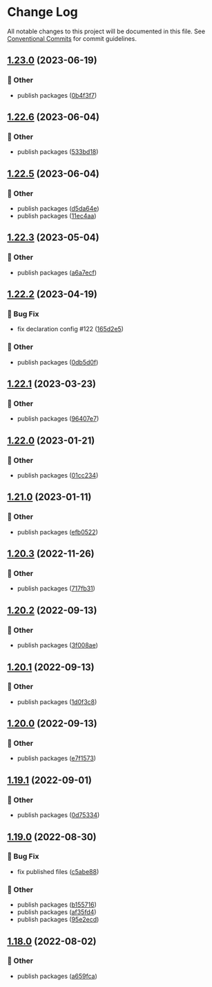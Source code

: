 # Change Log

All notable changes to this project will be documented in this file.
See [Conventional Commits](https://conventionalcommits.org) for commit guidelines.

## [1.23.0](https://github.com/daybrush/selecto/blob/master/packages/preact-selecto/compare/lit-selecto@1.22.6...lit-selecto@1.23.0) (2023-06-19)


### :mega: Other

* publish packages ([0b4f3f7](https://github.com/daybrush/selecto/blob/master/packages/preact-selecto/commit/0b4f3f7a55e7a16822c00bb5c2ba3e94fab55af1))



## [1.22.6](https://github.com/daybrush/selecto/blob/master/packages/preact-selecto/compare/lit-selecto@1.22.5...lit-selecto@1.22.6) (2023-06-04)


### :mega: Other

* publish packages ([533bd18](https://github.com/daybrush/selecto/blob/master/packages/preact-selecto/commit/533bd18facefe9c6bd5cc4d279756733ef8acf84))



## [1.22.5](https://github.com/daybrush/selecto/blob/master/packages/preact-selecto/compare/lit-selecto@1.22.3...lit-selecto@1.22.5) (2023-06-04)


### :mega: Other

* publish packages ([d5da64e](https://github.com/daybrush/selecto/blob/master/packages/preact-selecto/commit/d5da64e0c8e01f658832197a2ad888305c8fafec))
* publish packages ([11ec4aa](https://github.com/daybrush/selecto/blob/master/packages/preact-selecto/commit/11ec4aab38a176b2386ee8ad93bac8a0f41ecdf2))



## [1.22.3](https://github.com/daybrush/selecto/blob/master/packages/preact-selecto/compare/lit-selecto@1.22.2...lit-selecto@1.22.3) (2023-05-04)


### :mega: Other

* publish packages ([a6a7ecf](https://github.com/daybrush/selecto/blob/master/packages/preact-selecto/commit/a6a7ecf85231504be0ab0a135d9647817820a608))



## [1.22.2](https://github.com/daybrush/selecto/blob/master/packages/preact-selecto/compare/lit-selecto@1.22.1...lit-selecto@1.22.2) (2023-04-19)


### :bug: Bug Fix

* fix declaration config #122 ([165d2e5](https://github.com/daybrush/selecto/blob/master/packages/preact-selecto/commit/165d2e5d85be7d2a496502f77387909cf43f2589))


### :mega: Other

* publish packages ([0db5d0f](https://github.com/daybrush/selecto/blob/master/packages/preact-selecto/commit/0db5d0fc467b2839b0f33303f7d23a1b7b054d7a))



## [1.22.1](https://github.com/daybrush/selecto/blob/master/packages/preact-selecto/compare/lit-selecto@1.22.0...lit-selecto@1.22.1) (2023-03-23)


### :mega: Other

* publish packages ([96407e7](https://github.com/daybrush/selecto/blob/master/packages/preact-selecto/commit/96407e795bb6da2fbfc61babb45dc8af31acd345))



## [1.22.0](https://github.com/daybrush/selecto/blob/master/packages/preact-selecto/compare/lit-selecto@1.21.0...lit-selecto@1.22.0) (2023-01-21)


### :mega: Other

* publish packages ([01cc234](https://github.com/daybrush/selecto/blob/master/packages/preact-selecto/commit/01cc2349da2361bd331b6454494aa61c51e8baf8))



## [1.21.0](https://github.com/daybrush/selecto/blob/master/packages/preact-selecto/compare/lit-selecto@1.20.3...lit-selecto@1.21.0) (2023-01-11)


### :mega: Other

* publish packages ([efb0522](https://github.com/daybrush/selecto/blob/master/packages/preact-selecto/commit/efb0522ca13cb2e636973b6eaf947d0675732eca))



## [1.20.3](https://github.com/daybrush/selecto/blob/master/packages/preact-selecto/compare/lit-selecto@1.20.2...lit-selecto@1.20.3) (2022-11-26)


### :mega: Other

* publish packages ([717fb31](https://github.com/daybrush/selecto/blob/master/packages/preact-selecto/commit/717fb31fa0edc56498c6bfbd8dba53abed5b042d))



## [1.20.2](https://github.com/daybrush/selecto/blob/master/packages/preact-selecto/compare/lit-selecto@1.20.1...lit-selecto@1.20.2) (2022-09-13)


### :mega: Other

* publish packages ([3f008ae](https://github.com/daybrush/selecto/blob/master/packages/preact-selecto/commit/3f008aee544e9ef22d630c1cd73af62e13201182))



## [1.20.1](https://github.com/daybrush/selecto/blob/master/packages/preact-selecto/compare/lit-selecto@1.20.0...lit-selecto@1.20.1) (2022-09-13)


### :mega: Other

* publish packages ([1d0f3c8](https://github.com/daybrush/selecto/blob/master/packages/preact-selecto/commit/1d0f3c8c10237cf76b43ef090f407f00547d0809))



## [1.20.0](https://github.com/daybrush/selecto/blob/master/packages/preact-selecto/compare/lit-selecto@1.19.1...lit-selecto@1.20.0) (2022-09-13)


### :mega: Other

* publish packages ([e7f1573](https://github.com/daybrush/selecto/blob/master/packages/preact-selecto/commit/e7f1573c80bfa19b0776df94d43c13fe7f5465b8))



## [1.19.1](https://github.com/daybrush/selecto/blob/master/packages/preact-selecto/compare/lit-selecto@1.19.0...lit-selecto@1.19.1) (2022-09-01)


### :mega: Other

* publish packages ([0d75334](https://github.com/daybrush/selecto/blob/master/packages/preact-selecto/commit/0d7533495d2d9fde606a9207bff5e6228f242217))



## [1.19.0](https://github.com/daybrush/selecto/blob/master/packages/preact-selecto/compare/lit-selecto@1.18.0...lit-selecto@1.19.0) (2022-08-30)


### :bug: Bug Fix

* fix published files ([c5abe88](https://github.com/daybrush/selecto/blob/master/packages/preact-selecto/commit/c5abe882f4656c628e467ea2d7b0bc4ec2026ede))


### :mega: Other

* publish packages ([b155716](https://github.com/daybrush/selecto/blob/master/packages/preact-selecto/commit/b155716d8c80405ce5325fba19617f6581ea6f9c))
* publish packages ([af35fd4](https://github.com/daybrush/selecto/blob/master/packages/preact-selecto/commit/af35fd40776554d4a65202bf3a4bfe3c498b32dc))
* publish packages ([95e2ecd](https://github.com/daybrush/selecto/blob/master/packages/preact-selecto/commit/95e2ecdd3e1f8b09c23aa64eff02688ad82fdaf5))



## [1.18.0](https://github.com/daybrush/selecto/blob/master/packages/preact-selecto/compare/lit-selecto@1.17.0...lit-selecto@1.18.0) (2022-08-02)


### :mega: Other

* publish packages ([a659fca](https://github.com/daybrush/selecto/blob/master/packages/preact-selecto/commit/a659fcac851c216036b7231072c2d155ff7987f1))
